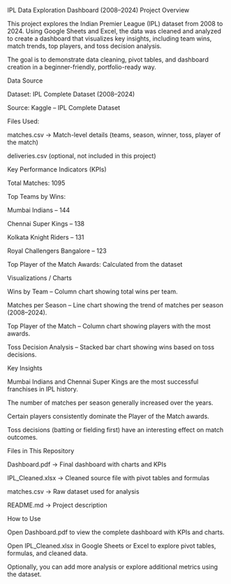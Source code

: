 IPL Data Exploration Dashboard (2008–2024)
Project Overview

This project explores the Indian Premier League (IPL) dataset from 2008 to 2024. Using Google Sheets and Excel, the data was cleaned and analyzed to create a dashboard that visualizes key insights, including team wins, match trends, top players, and toss decision analysis.

The goal is to demonstrate data cleaning, pivot tables, and dashboard creation in a beginner-friendly, portfolio-ready way.

Data Source

Dataset: IPL Complete Dataset (2008–2024)

Source: Kaggle – IPL Complete Dataset

Files Used:

matches.csv → Match-level details (teams, season, winner, toss, player of the match)

deliveries.csv (optional, not included in this project)

Key Performance Indicators (KPIs)

Total Matches: 1095

Top Teams by Wins:

Mumbai Indians – 144

Chennai Super Kings – 138

Kolkata Knight Riders – 131

Royal Challengers Bangalore – 123

Top Player of the Match Awards: Calculated from the dataset

Visualizations / Charts

Wins by Team – Column chart showing total wins per team.

Matches per Season – Line chart showing the trend of matches per season (2008–2024).

Top Player of the Match – Column chart showing players with the most awards.

Toss Decision Analysis – Stacked bar chart showing wins based on toss decisions.

Key Insights

Mumbai Indians and Chennai Super Kings are the most successful franchises in IPL history.

The number of matches per season generally increased over the years.

Certain players consistently dominate the Player of the Match awards.

Toss decisions (batting or fielding first) have an interesting effect on match outcomes.

Files in This Repository

Dashboard.pdf → Final dashboard with charts and KPIs

IPL_Cleaned.xlsx → Cleaned source file with pivot tables and formulas

matches.csv → Raw dataset used for analysis

README.md → Project description

How to Use

Open Dashboard.pdf to view the complete dashboard with KPIs and charts.

Open IPL_Cleaned.xlsx in Google Sheets or Excel to explore pivot tables, formulas, and cleaned data.

Optionally, you can add more analysis or explore additional metrics using the dataset.

